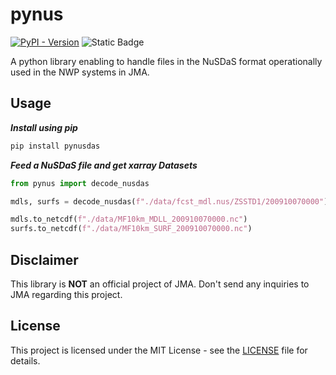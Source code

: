 # pynus
[![PyPI - Version](https://img.shields.io/pypi/v/pynusdas)](https://pypi.org/project/pynusdas/)
![Static Badge](https://img.shields.io/badge/NuSDaS-_13---blue)

A python library enabling to handle files in the NuSDaS format operationally used in the NWP systems in JMA.

## Usage

***Install using pip***
```sh
pip install pynusdas
```

***Feed a NuSDaS file and get xarray Datasets***
```Python
from pynus import decode_nusdas

mdls, surfs = decode_nusdas(f"./data/fcst_mdl.nus/ZSSTD1/200910070000")

mdls.to_netcdf(f"./data/MF10km_MDLL_200910070000.nc")
surfs.to_netcdf(f"./data/MF10km_SURF_200910070000.nc")
```

## Disclaimer
This library is **NOT** an official project of JMA. Don't send any inquiries to JMA regarding this project.


## License
This project is licensed under the MIT License - see the [LICENSE](LICENSE) file for details.